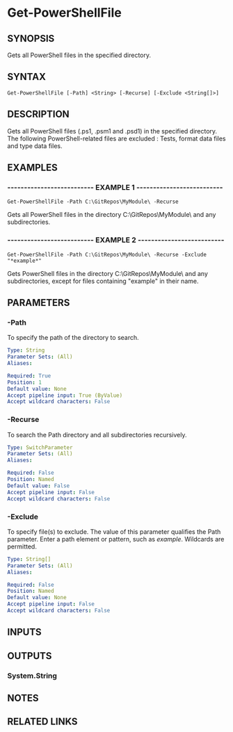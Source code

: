 # Get-PowerShellFile

## SYNOPSIS
Gets all PowerShell files in the specified directory.

## SYNTAX

```
Get-PowerShellFile [-Path] <String> [-Recurse] [-Exclude <String[]>]
```

## DESCRIPTION
Gets all PowerShell files (.ps1, .psm1 and .psd1) in the specified directory.
The following PowerShell-related files are excluded : Tests, format data files and type data files.

## EXAMPLES

### -------------------------- EXAMPLE 1 --------------------------
```
Get-PowerShellFile -Path C:\GitRepos\MyModule\ -Recurse
```

Gets all PowerShell files in the directory C:\GitRepos\MyModule\ and any subdirectories.

### -------------------------- EXAMPLE 2 --------------------------
```
Get-PowerShellFile -Path C:\GitRepos\MyModule\ -Recurse -Exclude "*example*"
```

Gets PowerShell files in the directory C:\GitRepos\MyModule\ and any subdirectories, except for files containing "example" in their name.

## PARAMETERS

### -Path
To specify the path of the directory to search.

```yaml
Type: String
Parameter Sets: (All)
Aliases: 

Required: True
Position: 1
Default value: None
Accept pipeline input: True (ByValue)
Accept wildcard characters: False
```

### -Recurse
To search the Path directory and all subdirectories recursively.

```yaml
Type: SwitchParameter
Parameter Sets: (All)
Aliases: 

Required: False
Position: Named
Default value: False
Accept pipeline input: False
Accept wildcard characters: False
```

### -Exclude
To specify file(s) to exclude.
The value of this parameter qualifies the Path parameter.
Enter a path element or pattern, such as *example*.
Wildcards are permitted.

```yaml
Type: String[]
Parameter Sets: (All)
Aliases: 

Required: False
Position: Named
Default value: None
Accept pipeline input: False
Accept wildcard characters: False
```

## INPUTS

## OUTPUTS

### System.String

## NOTES

## RELATED LINKS

